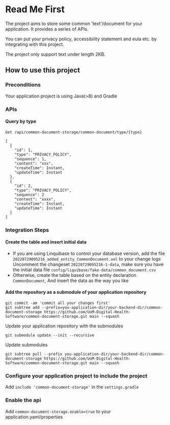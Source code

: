 # Read Me First

The project aims to store some common 'text'/document for your application. It provides a series of APIs.

You can put your privacy policy, accessibility statement and eula etc. by integrating with this project.

The project only support text under length 2KB.

## How to use this project

### Preconditions

Your application project is using Java(>8) and Gradle

### APIs

#### Query by type

```Get /api/common-document-storage/common-document/type/{type}```
``` Response 
[
  {
    "id": 1,
    "type": "PRIVACY_POLICY",
    "sequence": 1,
    "content": "xxx",
    "createTime": Instant,
    "updateTime": Instant
  },
  {
    "id": 2,
    "type": "PRIVACY_POLICY",
    "sequence": 2
    "content": "xxxx",
    "createTime": Instant,
    "updateTime": Instant
  }
]
```

### Integration Steps

#### Create the table and insert initial data

* If you are using Linquibase to control your database version, add the file ```20220729095216_added_entity_CommonDocument.xml``` to your change logs
  Uncomment the changeset ```20220729095216-1-data```, make sure you have the initial data file ```config/liquibase/fake-data/common_document.csv```
* Otherwise, create the table based on the entity declaration ```CommonDocument```, And insert the data as the way you like

#### Add the repository as a submodule of your application repository

```
git commit -am 'commit all your changes first'
git subtree add --prefix=you-application-dir/your-backend-dir/common-document-storage https://github.com/UoM-Digital-Health-Software/common-document-storage.git main --squash
```
Update your application repository with the submodules

```
git submodule update --init --recursive
```

Update submodules

```
git subtree pull --prefix you-application-dir/your-backend-dir/common-document-storage https://github.com/UoM-Digital-Health-Software/common-document-storage.git main --squash
```

### Configure your application project to include the project

Add ```include 'common-document-storage'``` in the ```settings.gradle```

### Enable the api

Add ```common-document-storage.enable=true``` to your application.yaml/properties

